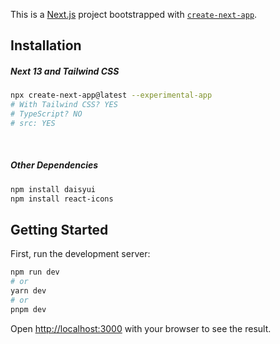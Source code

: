 This is a [Next.js](https://nextjs.org/) project bootstrapped with [`create-next-app`](https://github.com/vercel/next.js/tree/canary/packages/create-next-app).

## Installation

##### Next 13 and Tailwind CSS
```bash
npx create-next-app@latest --experimental-app
# With Tailwind CSS? YES
# TypeScript? NO
# src: YES
```
<br />

##### Other Dependencies
```bash
npm install daisyui
npm install react-icons
```
## Getting Started

First, run the development server:

```bash
npm run dev
# or
yarn dev
# or
pnpm dev
```

Open [http://localhost:3000](http://localhost:3000) with your browser to see the result.
